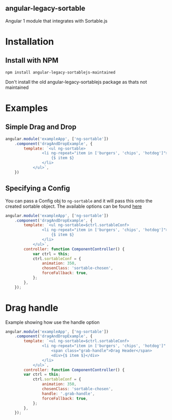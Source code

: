 angular-legacy-sortable
-----------------------

Angular 1 module that integrates with Sortable.js

# Installation

## Install with NPM

	npm install angular-legacy-sortablejs-maintained

Don't install the old angular-legacy-sortablejs package as thats not maintained

# Examples

## Simple Drag and Drop

```js
angular.module('exampleApp', ['ng-sortable'])
	.component('dragAndDropExample', {
		template: `<ul ng-sortable>
				<li ng-repeat="item in ['burgers', 'chips', 'hotdog']">
					{$ item $}
				</li>
			</ul>`,
	})
```

## Specifying a Config
You can pass a Config obj to `ng-sortable` and it will pass this onto the created sortable object. The available options can be found [here](https://github.com/RubaXa/Sortable#options)

```js
angular.module('exampleApp', ['ng-sortable'])
	.component('dragAndDropExample', {
		template: `<ul ng-sortable=$ctrl.sortableConf>
				<li ng-repeat="item in ['burgers', 'chips', 'hotdog']">
					{$ item $}
				</li>
			</ul>`,
		controller: function ComponentController() {
			var ctrl = this;
			ctrl.sortableConf = {
				animation: 350,
				chosenClass: 'sortable-chosen',
				forceFallback: true,
			};
		},
	});
```

# Drag handle
Example showing how use the handle option

```js
angular.module('exampleApp', ['ng-sortable'])
	.component('dragAndDropExample', {
		template: `<ul ng-sortable=$ctrl.sortableConf>
				<li ng-repeat="item in ['burgers', 'chips', 'hotdog']" draggable="false">
					<span class="grab-handle">Drag Header</span>
					<div>{$ item $}</div>
				</li>
			</ul>`,
		controller: function ComponentController() {
  		var ctrl = this;
			ctrl.sortableConf = {
				animation: 350,
				chosenClass: 'sortable-chosen',
				handle: '.grab-handle',
				forceFallback: true,
			};
		},
	});
```
